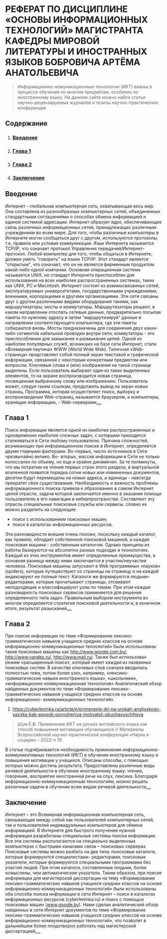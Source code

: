 # РЕФЕРАТ ПО ДИСЦИПЛИНЕ «ОСНОВЫ ИНФОРМАЦИОННЫХ ТЕХНОЛОГИЙ» МАГИСТРАНТА КАФЕДРЫ МИРОВОЙ ЛИТЕРАТУРЫ И ИНОСТРАННЫХ ЯЗЫКОВ БОБРОВИЧА АРТЁМА АНАТОЛЬЕВИЧА
>Информационно-комуникационные технологии (ИКТ) важны в процессе обучения по многим предметам, особенно по иностранному языку. На данном сайте можно найти статьи научно-рецензируемых журналов и тезизы научно-практических конференций

## Содержание
1. ### [Введение](https://github.com/ArtsiomBabrovich/-#%D0%B2%D0%B2%D0%B5%D0%B4%D0%B5%D0%BD%D0%B8%D0%B5-1)
2. ### [Глава 1](https://github.com/ArtsiomBabrovich/-/blob/main/README.md#%D0%B3%D0%BB%D0%B0%D0%B2%D0%B0-1-1)
3. ### [Глава 2](https://github.com/ArtsiomBabrovich/-/blob/main/README.md#%D0%B3%D0%BB%D0%B0%D0%B2%D0%B0-2)
4. ### [Заключение](https://github.com/ArtsiomBabrovich/-/blob/main/README.md#%D0%B7%D0%B0%D0%BA%D0%BB%D1%8E%D1%87%D0%B5%D0%BD%D0%B8%D0%B5-1)

## Введение
Интернет - глобальная компьютерная сеть, охватывающая весь мир. Она составлена
из разнообразных компьютерных сетей, объединенных стандартными соглашениями о
способах обмена информацией и единой системой адресации. Интернет образует ядро,
обеспечивающее связь различных информационных сетей, принадлежащих различным
учреждениям во всем мире.
Для того, чтобы различные компьютеры в Интернете могли сообщаться друг с
другом, используются протоколы, т.е. правила или условия коммуникации. Язык Интернета
называется TCP/IP, что означает протокол Управления передачей/Интернет-протокол.
Любой компьютер для того, чтобы общаться в Интернете, должен уметь "говорить" на языке
TCP/IP. Этот стандарт является "открытым", что означает, что он не является фирменным
продуктом какой-либо одной компании. Основная операционная система называется UNIX,
но стандарт Интернета приспособлен для использования на всех наиболее распространенных
системах, таких как UNIX, PC и Macintosh.
Интернет состоит из взаимосвязанных сетей, эксплуатируемых университетами,
государственными учреждениями, военными, корпорациями и другими организациями. Эти
сети связаны друг с другом различными видами оборудования такими, как маршрутизаторы,
мосты и коммутаторы. Маршрутизаторы решают, в каком направлении отослать сетевые
данные, предварительно посылая пакеты по нужному адресу и затем "маршрутизируя"
данные в направлении соответствующего компьютера, где эти пакеты собираются вновь.
Мосты предназначены для соединения двух каких-либо сегментов кабельной проводки
внутри сети; коммутаторы - это приспособления для замыкания и размыкания цепей.
Одной из наиболее популярных служб, возникших на базе сети Интернет, стала
«Вceмирнaя пaутинa» WWW (Wоrld Widе Wеb). Tипичнaя «Wеb-страница» представляет
собой полный экран текстовой и графической информации, связанной с некоторым
конкретным предметом или вопросом. Ключевые слова и (или) изображения на такой
странице выделены. Если пользователь выбирает один из таких выделенных элементов, то на
экране воспроизводится новая страница, посвященная выбранному слову или изображению.
Пользователь может, следуя таким ссылкам, продолжить вывод на экран новых страниц.
Программа, которая осуществляет поиск, выборку и воспроизведение Web-страниц,
называется браузером, а компьютеры, хранящие информацию, - Web-серверами[....](https://github.com/ArtsiomBabrovich/-/blob/main/1%D0%9F%D0%9E%D0%AF%D0%A1%D0%9D%D0%98%D0%A2%D0%95%D0%9B%D0%AC%D0%9D%D0%90%D0%AF_%D0%97%D0%90%D0%9F%D0%98%D0%A1%D0%9A%D0%90.pdf#page=3)

## Глава 1
Поиск информации является одной из наиболее распространенных и одновременно
наиболее сложных задач, с которыми приходится сталкиваться в Сети любому пользователю.
Причина сложностей, возникающих при информационном поиске в Интернет, определяется
двумя главными факторами. Во-первых, число источников в Сети чрезвычайно велико. Во-
вторых, массив информации в Сети не только колоссален по объему, но еще и крайне
динамичен. За те полминуты, что мы потратим на чтение первых строк этого раздела, в
виртуальной вселенной появится порядка сотни новых или измененных документов, десятки
будут перемещены на новые адреса, а единицы - навсегда прекратят свое существование.
Необходимость и важность проблемы информационного поиска привела к
образованию в самом Интернет целой отрасли, задача которой заключается именно в
оказании помощи пользователю в его навигации в киберпространстве. Составляют эту
отрасль специальные поисковые службы или сервисы.
словно их можно разделить на следующие:
+ поиск с использованием поисковых машин;
+ поиск в каталогах информационных ресурсов.

Эти разновидности внешне очень похожи, поскольку каждый каталог, как правило,
обладает собственной поисковой машиной, а каждая поисковая машина - собственным
каталогом. Однако принципы их работы базируются на абсолютно разных подходах и
технологиях. Каждый из этих инструментов имеет определенные преимущества, а основная
разница между ними заключается в участии/неучастии человека. Поисковые машины
запускают в Web программных «пауков» (spiders), которые путешествуют со страницы на
страницу и на каждой индексируют ее полный текст. Каталоги же формируются людьми-
редакторами, которые прочитывают страницы, отсеивают неподходящие и классифицируют
узлы по темам. При этом каждая разновидность поисковых сервисов применяется для
решения определенного типа задач. Правильным выбором инструмента во многом
определяется стратегия поисковой деятельности и, в конечном итоге, результат разысканий[....](https://github.com/ArtsiomBabrovich/-/blob/main/1%D0%9F%D0%9E%D0%AF%D0%A1%D0%9D%D0%98%D0%A2%D0%95%D0%9B%D0%AC%D0%9D%D0%90%D0%AF_%D0%97%D0%90%D0%9F%D0%98%D0%A1%D0%9A%D0%90.pdf)

## Глава 2

При поиске информации по теме «Формирование лексико-грамматических навыков
учащихся средних классов на основе информационно-коммуникационных технологий»
были использованы такие поисковые машины как http://www.google.com.by/,
http://www.yandex.ru/, http://www.mail.ru/. Также был использован режим «расширенный
поиск», который имеет каждая из названных поисковых систем.
В качестве ключевых слов сначала вводилась полностью тема, потом более узко,
например, «лексико-грамматические навыки иностранного языка», «школьники»,
«информационно-коммуникационная технология»
Аналитический обзор найденных документов по теме «Формирование лексико-
грамматических навыков учащихся средних классов на основе информационно-
коммуникационных технологий».
1. https://cyberleninka.ru/article/n/primenenie-ikt-na-urokah-angliyskogo-yazyka-kak-sposob-povysheniya-motivatsii-obuchayuschihsya
> Шум Е.В. Применение ИКТ на уроках английского языка как способ повышения мотивации
> обучающихся // Материалы Всероссийской научно-практической конференции «Наука и социум» –
> 2022-n 19

В статье подчёркивается необходимость применения информационно-коммуникативных технологий
(ИКТ) в обучении иностранному языку и повышения мотивации у учащихся. Описаны способы, с
помощью которых можно достичь результата. Предоставлены различные виды речевой деятельности
в обучении иностранному языку: чтение, говорение, восприятие иностранной речи на слух, лексика.
Благодаря информационно-коммуникационным технологиям, можно решать различные
задачи в обучении всем видам речевой деятельности[....](https://github.com/ArtsiomBabrovich/-/blob/main/1%D0%9F%D0%9E%D0%AF%D0%A1%D0%9D%D0%98%D0%A2%D0%95%D0%9B%D0%AC%D0%9D%D0%90%D0%AF_%D0%97%D0%90%D0%9F%D0%98%D0%A1%D0%9A%D0%90.pdf)

## Заключение
Интернет – это Всемирная информационная компьютерная сеть, связывающая между
собой как пользователей компьютерных сетей, так и пользователей индивидуальных
компьютеров для обмена информацией.
В Интернете для быстрого получения нужной информации разработаны специальные
системы поиска информации. Все эти системы располагаются на специально выделенных
компьютерах с быстрыми каналами связи – поисковых серверах. Поисковые системы можно
разбить на два типа: поисковые каталоги, которые формируются специалистами-
редакторами; поисковые указатели, которые формируются специальными программами без
участия людей. При этом каталоги, составленные людьми, более осмыслены, чем
автоматические указатели.
Таким образом, при поиске информации для магистерской диссертации на тему
«Формирование лексико-грамматических навыков учащихся средних классов на основе
информационно-коммуникационных технологий» были использованы оба способа поиска
информации в сети Интернет – поиск в каталогах информационных ресурсов
(cyberleninka.ru) и поиск с помощью поисковых машин (www.google.by).
Нами сделан аналитический обзор найденных в сети Интернет документов по теме
«Формирование лексико-грамматических навыков учащихся средних классов на основе
информационно-коммуникационных технологий», что позволит в дальнейшем более
плодотворно работать над магистерской диссертацией[....](https://github.com/ArtsiomBabrovich/-/blob/main/1%D0%9F%D0%9E%D0%AF%D0%A1%D0%9D%D0%98%D0%A2%D0%95%D0%9B%D0%AC%D0%9D%D0%90%D0%AF_%D0%97%D0%90%D0%9F%D0%98%D0%A1%D0%9A%D0%90.pdf)
